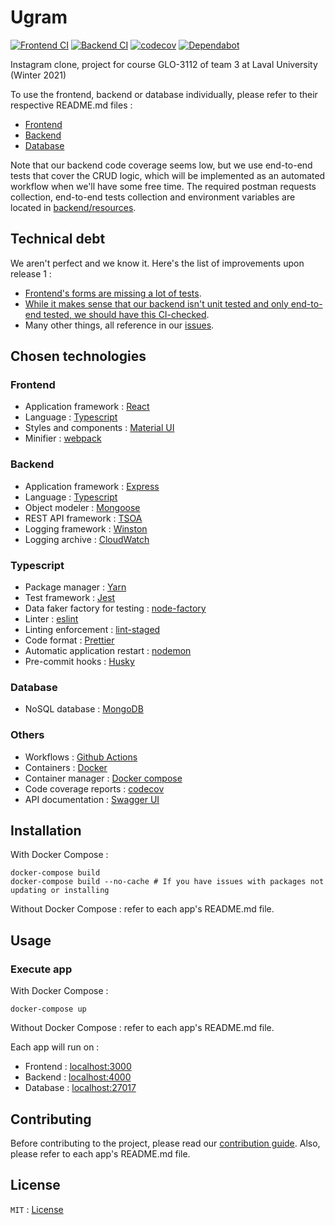 # Ugram

[![Frontend CI](https://github.com/GLO3112-classrooms/ugram-h2021-team-03/workflows/Frontend%20CI/badge.svg)](https://github.com/GLO3112-classrooms/ugram-h2021-team-03/actions?query=workflow%3A%22Frontend+CI%22)
[![Backend CI](https://github.com/GLO3112-classrooms/ugram-h2021-team-03/workflows/Backend%20CI/badge.svg)](https://github.com/GLO3112-classrooms/ugram-h2021-team-03/actions?query=workflow%3A%22Backend+CI%22)
[![codecov](https://codecov.io/gh/GLO3112-classrooms/ugram-h2021-team-03/branch/develop/graph/badge.svg?token=KH3C595NOS)](https://codecov.io/gh/GLO3112-classrooms/ugram-h2021-team-03)
[![Dependabot](https://badgen.net/badge/Dependabot/enabled/green?icon=dependabot)](https://dependabot.com/)

Instagram clone, project for course GLO-3112 of team 3 at Laval University (Winter 2021)

To use the frontend, backend or database individually, please refer to their respective README.md files : 
- [Frontend](frontend)
- [Backend](backend)
- [Database](database)

Note that our backend code coverage seems low, but we use end-to-end tests that cover the CRUD logic, which will be implemented as an automated workflow when we'll have some free time. The required postman requests collection, end-to-end tests collection and environment variables are located in [backend/resources](backend/resources).

## Technical debt

We aren't perfect and we know it. Here's the list of improvements upon release 1 : 

- [Frontend's forms are missing a lot of tests](https://github.com/GLO3112-classrooms/ugram-h2021-team-03/issues/242).
- [While it makes sense that our backend isn't unit tested and only end-to-end tested, we should have this CI-checked](https://github.com/GLO3112-classrooms/ugram-h2021-team-03/issues/138).
- Many other things, all reference in our [issues](https://github.com/GLO3112-classrooms/ugram-h2021-team-03/issues).

## Chosen technologies

### Frontend

- Application framework : [React](https://reactjs.org/)
- Language : [Typescript](https://www.typescriptlang.org/)
- Styles and components : [Material UI](https://material-ui.com/)
- Minifier : [webpack](https://webpack.js.org/)

### Backend

- Application framework : [Express](https://expressjs.com/)
- Language : [Typescript](https://www.typescriptlang.org/)
- Object modeler : [Mongoose](https://mongoosejs.com/)
- REST API framework : [TSOA](https://github.com/lukeautry/tsoa)
- Logging framework : [Winston](https://github.com/winstonjs/winston)
- Logging archive : [CloudWatch](https://aws.amazon.com/cloudwatch)

### Typescript

- Package manager : [Yarn](https://yarnpkg.com/)
- Test framework : [Jest](https://jestjs.io/)
- Data faker factory for testing : [node-factory](https://olavoasantos.github.io/node-factory/)
- Linter : [eslint](https://eslint.org/)
- Linting enforcement : [lint-staged](https://github.com/okonet/lint-staged)
- Code format : [Prettier](https://prettier.io/)
- Automatic application restart : [nodemon](https://nodemon.io/)
- Pre-commit hooks : [Husky](https://github.com/typicode/husky)

### Database

- NoSQL database : [MongoDB](https://www.mongodb.com/)

### Others

- Workflows : [Github Actions](https://github.com/features/actions)
- Containers : [Docker](https://www.docker.com/)
- Container manager : [Docker compose](https://docs.docker.com/compose/)
- Code coverage reports : [codecov](https://codecov.io/)
- API documentation : [Swagger UI](https://swagger.io/tools/swagger-ui/)

## Installation

With Docker Compose : 
```shell
docker-compose build
docker-compose build --no-cache # If you have issues with packages not updating or installing
```

Without Docker Compose : refer to each app's README.md file.

## Usage

### Execute app

With Docker Compose :
```shell
docker-compose up
```

Without Docker Compose : refer to each app's README.md file.

Each app will run on : 

- Frontend : [localhost:3000](http://localhost:3000)
- Backend : [localhost:4000](http://localhost:4000)
- Database : [localhost:27017](http://localhost:27017)

## Contributing

Before contributing to the project, please read our [contribution guide](CONTRIBUTING.md). Also, please refer to each app's README.md file.

## License

`MIT` : [License](LICENSE)
